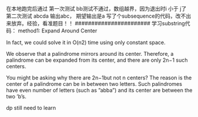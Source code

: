 在本地跑完后通过
第一次测试 bb测试不通过，数组越界，因为退出时i 小于 j了
第二次测试 abcda 输出abc， 期望输出是a
写了个subsequence的代码，改不出来放弃。经验，看准题目！！
#######################
学习substring代码：
method1: Expand Around Center

In fact, we could solve it in O(n2) time using only constant space.

We observe that a palindrome mirrors around its center. Therefore, a palindrome can be expanded from its center, and there are only 2n−1 such centers.

You might be asking why there are 2n−1but not n centers? The reason is the center of a palindrome can be in between two letters. Such palindromes have even number of letters (such as ”abba”) and its center are between the two ’b’s.


dp still need to learn